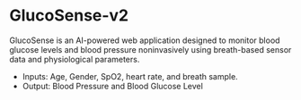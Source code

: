 # GlucoSense-v2
GlucoSense is an AI-powered web application designed to monitor blood glucose levels and blood pressure noninvasively using breath-based sensor data and physiological parameters. 
- Inputs: Age, Gender, SpO2, heart rate, and breath sample.
- Output: Blood Pressure and Blood Glucose Level
